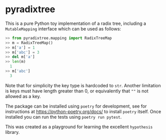 # pyradixtree

This is a pure Python toy implementation of a radix tree, including a `MutableMapping` interface which can be used as follows:

```python
>> from pyradixtree.mapping import RadixTreeMap
>> m = RadixTreeMap()
>> m['a'] = 1
>> m['abc'] = 3
>> del m['a']
>> len(m)
  1
>> m['abc']
  3
```

Note that for simplicity the key type is hardcoded to `str`. Another limitation is keys must have length greater than 0, or equivalently that `""` is not allowed as a key.

The package can be installed using `poetry` for development, see for instructions at https://python-poetry.org/docs/ to install `poetry` itself. Once installed you can run the tests using `poetry run pytest`.

This was created as a playground for learning the excellent `hypothesis` library.